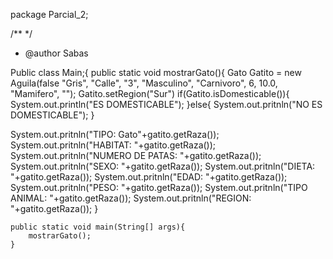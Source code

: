 package Parcial_2;

/**
*/
 * @author Sabas

Public class Main;{
    public static void mostrarGato(){
Gato Gatito = new Aguila(false "Gris", "Calle", "3", "Masculino", "Carnivoro", 6, 10.0, "Mamifero", "");
Gatito.setRegion("Sur")
if(Gatito.isDomesticable()){
    System.out.println("ES DOMESTICABLE");
}else{
    System.out.pritnln("NO ES DOMESTICABLE");
}

System.out.pritnln("TIPO: Gato"+gatito.getRaza());
System.out.pritnln("HABITAT: "+gatito.getRaza());
System.out.pritnln("NUMERO DE PATAS: "+gatito.getRaza());
System.out.pritnln("SEXO: "+gatito.getRaza());
System.out.pritnln("DIETA: "+gatito.getRaza());
System.out.pritnln("EDAD: "+gatito.getRaza());
System.out.pritnln("PESO: "+gatito.getRaza());
System.out.pritnln("TIPO ANIMAL: "+gatito.getRaza());
System.out.pritnln("REGION: "+gatito.getRaza());
}


    public static void main(String[] args){
        mostrarGato();
    } 
